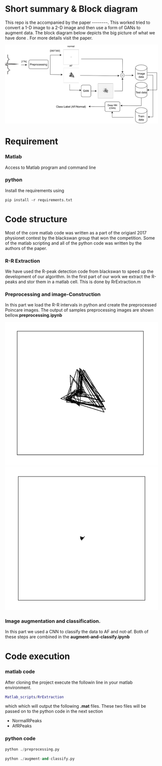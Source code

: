 # Short summary & Block diagram
This repo is the accompanied by the paper --------. This worked tried to convert a 1-D image to a 2-D image and then use a form of GANs to augment data. The block diagram below depicts the big picture of what we have done . For more details visit the paper.

![Block diagram](/figures/block-diagram.png)


# Requirement
### Matlab 
 Access to Matlab program and command line 
### python
Install the requirements using

```
pip install -r requirements.txt
```




# Code structure
Most of the core matlab code was written as a part of the origianl 2017 physionet contest by the blackswan group that won the competition.
Some of the matlab scripting and all of the python code was written by the authors of the paper.

### R-R Extraction
We have used the R-peak detection code from blackswan  to speed up the development of our algorithm. 
In the first part of our work we extract the R-peaks and stor them in a matlab cell. This is done by RrExtraction.m 

### Preprocessing and image-Construction
In this part we load the R-R intervals in python and  create the preprocessed Poincare images.
The output of samples preprocessing images are shown bellow.**preprocessing.ipynb**

![Normal image](/figures/af.png)
![AF image](/figures/normal.png)
### Image augmentation and classification.
In this part we used a CNN to classify the data to AF and not-af.
Both of these steps are combined in the **augment-and-classify.ipynb**

# Code execution
### matlab code
After cloning the project execute the followin line in your matlab environment.
```matlab
Matlab_scripts/RrExtraction
```
which which will output the following **.mat** files. These two files will be passed on to the python code in the next section
* NormalRPeaks
* AfRPeaks
### python code
```python
python ./preprocessing.py
```
```python
python ./augment-and-classify.py
```



